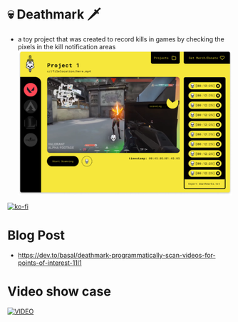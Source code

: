 # 💀 Deathmark 🗡️
- a toy project that was created to record kills in games by checking the pixels in the kill notification areas
![Screen Shot 2021-01-05 at 21 07 32](.readme/window.png)

[![ko-fi](https://ko-fi.com/img/githubbutton_sm.svg)](https://ko-fi.com/H2H616GHW)

# Blog Post
- https://dev.to/basal/deathmark-programmatically-scan-videos-for-points-of-interest-11l1

# Video show case
[![VIDEO](https://img.youtube.com/vi/Ce1b5pBaWwc/0.jpg)](https://www.youtube.com/watch?v=Ce1b5pBaWwc)
